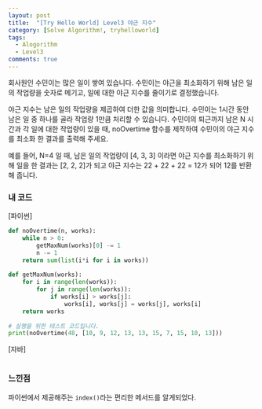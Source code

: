 ```yaml
---
layout: post
title:  "[Try Hello World] Level3 야근 지수"
category: [Solve Algorithm!, tryhelloworld]
tags:
  - Alogorithm
  - Level3
comments: true
---
```


회사원인 수민이는 많은 일이 쌓여 있습니다. 수민이는 야근을 최소화하기 위해 남은 일의 작업량을 숫자로 메기고, 일에 대한 야근 지수를 줄이기로 결정했습니다. 

야근 지수는 남은 일의 작업량을 제곱하여 더한 값을 의미합니다. 수민이는 1시간 동안 남은 일 중 하나를 골라 작업량 1만큼 처리할 수 있습니다. 수민이의 퇴근까지 남은 N 시간과 각 일에 대한 작업량이 있을 때, noOvertime 함수를 제작하여 수민이의 야근 지수를 최소화 한 결과를 출력해 주세요. 

예를 들어, N=4 일 때, 남은 일의 작업량이 [4, 3, 3] 이라면 야근 지수를 최소화하기 위해 일을 한 결과는 [2, 2, 2]가 되고 야근 지수는 22 + 22 + 22 = 12가 되어 12를 반환해 줍니다.

### 내 코드

[파이썬]

```python
def noOvertime(n, works):
    while n > 0:
        getMaxNum(works)[0] -= 1
        n -= 1
    return sum(list(i*i for i in works))
    
def getMaxNum(works):
    for i in range(len(works)):
        for j in range(len(works)):
            if works[i] > works[j]:
                works[i], works[j] = works[j], works[i]
    return works
    
# 실행을 위한 테스트 코드입니다.
print(noOvertime(48, [10, 9, 12, 13, 13, 15, 7, 15, 10, 13]))
```

[자바]

```java

```

### 느낀점
파이썬에서 제공해주는 `index()`라는 편리한 메서드를 알게되었다.